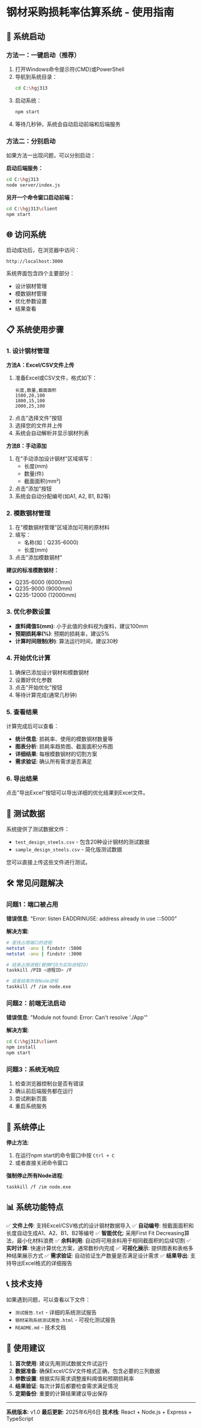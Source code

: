 # 钢材采购损耗率估算系统 - 使用指南

## 🚀 系统启动

### 方法一：一键启动（推荐）
1. 打开Windows命令提示符(CMD)或PowerShell
2. 导航到系统目录：
   ```bash
   cd C:\hgj313
   ```
3. 启动系统：
   ```bash
   npm start
   ```
4. 等待几秒钟，系统会自动启动前端和后端服务

### 方法二：分别启动
如果方法一出现问题，可以分别启动：

**启动后端服务：**
```bash
cd C:\hgj313
node server/index.js
```

**另开一个命令窗口启动前端：**
```bash
cd C:\hgj313\client
npm start
```

## 🌐 访问系统

启动成功后，在浏览器中访问：
```
http://localhost:3000
```

系统界面包含四个主要部分：
- 设计钢材管理
- 模数钢材管理  
- 优化参数设置
- 结果查看

## 📋 系统使用步骤

### 1. 设计钢材管理

**方法A：Excel/CSV文件上传**
1. 准备Excel或CSV文件，格式如下：
   ```
   长度,数量,截面面积
   1500,20,100
   1800,15,100
   2000,25,100
   ```
2. 点击"选择文件"按钮
3. 选择您的文件并上传
4. 系统会自动解析并显示钢材列表

**方法B：手动添加**
1. 在"手动添加设计钢材"区域填写：
   - 长度(mm)
   - 数量(件)
   - 截面面积(mm²)
2. 点击"添加"按钮
3. 系统会自动分配编号(如A1, A2, B1, B2等)

### 2. 模数钢材管理

1. 在"模数钢材管理"区域添加可用的原材料
2. 填写：
   - 名称(如：Q235-6000)
   - 长度(mm)
3. 点击"添加模数钢材"

**建议的标准模数钢材：**
- Q235-6000 (6000mm)
- Q235-9000 (9000mm)
- Q235-12000 (12000mm)

### 3. 优化参数设置

- **废料阈值S(mm)**: 小于此值的余料视为废料，建议100mm
- **预期损耗率(%)**: 预期的损耗率，建议5%
- **计算时间限制(秒)**: 算法运行时间，建议30秒

### 4. 开始优化计算

1. 确保已添加设计钢材和模数钢材
2. 设置好优化参数
3. 点击"开始优化"按钮
4. 等待计算完成(通常几秒钟)

### 5. 查看结果

计算完成后可以查看：
- **统计信息**: 损耗率、使用的模数钢材数量等
- **图表分析**: 损耗率趋势图、截面面积分布图
- **详细结果**: 每根模数钢材的切割方案
- **需求验证**: 确认所有需求是否满足

### 6. 导出结果

点击"导出Excel"按钮可以导出详细的优化结果到Excel文件。

## 📁 测试数据

系统提供了测试数据文件：
- `test_design_steels.csv` - 包含20种设计钢材的测试数据
- `sample_design_steels.csv` - 简化版测试数据

您可以直接上传这些文件进行测试。

## 🛠️ 常见问题解决

### 问题1：端口被占用
**错误信息**: "Error: listen EADDRINUSE: address already in use :::5000"

**解决方案**:
```bash
# 查找占用端口的进程
netstat -ano | findstr :5000
netstat -ano | findstr :3000

# 结束占用进程(替换PID为实际进程ID)
taskkill /PID <进程ID> /F

# 或者结束所有Node进程
taskkill /f /im node.exe
```

### 问题2：前端无法启动
**错误信息**: "Module not found: Error: Can't resolve './App'"

**解决方案**:
```bash
cd C:\hgj313\client
npm install
npm start
```

### 问题3：系统无响应
1. 检查浏览器控制台是否有错误
2. 确认前后端服务都在运行
3. 尝试刷新页面
4. 重启系统服务

## 🔄 系统停止

**停止方法**:
1. 在运行npm start的命令窗口中按 `Ctrl + C`
2. 或者直接关闭命令窗口

**强制停止所有Node进程**:
```bash
taskkill /f /im node.exe
```

## 📊 系统功能特点

✅ **文件上传**: 支持Excel/CSV格式的设计钢材数据导入
✅ **自动编号**: 按截面面积和长度自动生成A1、A2、B1、B2等编号
✅ **智能优化**: 采用First Fit Decreasing算法，最小化材料浪费
✅ **余料利用**: 自动将可用余料用于相同截面积的后续切割
✅ **实时计算**: 快速计算优化方案，通常数秒内完成
✅ **可视化展示**: 提供图表和表格多种结果展示方式
✅ **需求验证**: 自动验证生产数量是否满足设计需求
✅ **结果导出**: 支持导出Excel格式的详细报告

## 📞 技术支持

如果遇到问题，可以查看以下文件：
- `测试报告.txt` - 详细的系统测试报告
- `钢材采购系统测试报告.html` - 可视化测试报告
- `README.md` - 技术文档

## 🎯 使用建议

1. **首次使用**: 建议先用测试数据文件试运行
2. **数据准备**: 确保Excel/CSV文件格式正确，包含必要的三列数据
3. **参数设置**: 根据实际需求调整废料阈值和预期损耗率
4. **结果验证**: 每次计算后都要检查需求满足情况
5. **定期备份**: 重要的计算结果建议导出保存

---

**系统版本**: v1.0
**最后更新**: 2025年6月6日
**技术栈**: React + Node.js + Express + TypeScript 